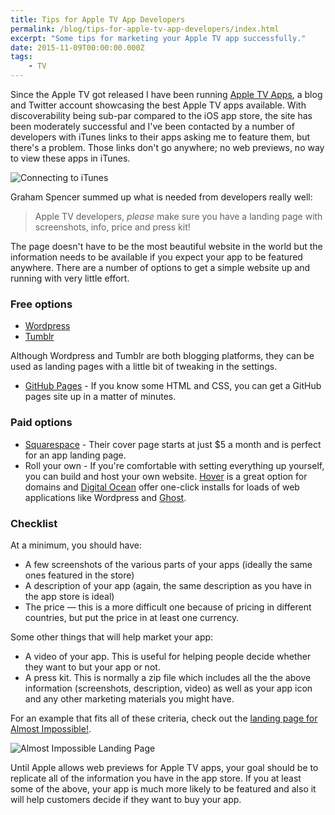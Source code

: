```yaml
---
title: Tips for Apple TV App Developers
permalink: /blog/tips-for-apple-tv-app-developers/index.html
excerpt: "Some tips for marketing your Apple TV app successfully."
date: 2015-11-09T00:00:00.000Z
tags:
    - TV
---
```


Since the Apple TV got released I have been running [Apple TV Apps](http://atvapps.net), a blog and Twitter account showcasing the best Apple TV apps available. With discoverability being sub-par compared to the iOS app store, the site has been moderately successful and I've been contacted by a number of developers with iTunes links to their apps asking me to feature them, but there's a problem. Those links don't go anywhere; no web previews, no way to view these apps in iTunes.

![Connecting to iTunes](http://rmlewisuk.s3.amazonaws.com/connecting-to-itunes.png)

Graham Spencer summed up what is needed from developers really well:

> Apple TV developers, *please* make sure you have a landing page with screenshots, info, price and press kit!

The page doesn't have to be the most beautiful website in the world but the information needs to be available if you expect your app to be featured anywhere. There are a number of options to get a simple website up and running with very little effort.

### Free options

- [Wordpress](https://wordpress.com/)
- [Tumblr](http://tumblr.com)

Although Wordpress and Tumblr are both blogging platforms, they can be used as landing pages with a little bit of tweaking in the settings.

- [GitHub Pages](https://pages.github.com/) - If you know some HTML and CSS, you can get a GitHub pages site up in a matter of minutes.

### Paid options

- [Squarespace](http://squarespace.com/coverpage) - Their cover page starts at just $5 a month and is perfect for an app landing page.
- Roll your own - If you're comfortable with setting everything up yourself, you can build and host your own website. [Hover](https://hover.com/scHIv4WR) is a great option for domains and [Digital Ocean](https://www.digitalocean.com/?refcode=8e1d8283bd20) offer one-click installs for loads of web applications like Wordpress and [Ghost](https://ghost.org/).

### Checklist

At a minimum, you should have:

- A few screenshots of the various parts of your apps (ideally the same ones featured in the store)
- A description of your app (again, the same description as you have in the app store is ideal)
- The price — this is a more difficult one because of pricing in different countries, but put the price in at least one currency.

Some other things that will help market your app:

- A video of your app. This is useful for helping people decide whether they want to but your app or not.
- A press kit. This is normally a zip file which includes all the the above information (screenshots, description, video) as well as your app icon and any other marketing materials you might have.

For an example that fits all of these criteria, check out the [landing page for Almost Impossible!](http://almostimpossible.co/). 

![Almost Impossible Landing Page](http://rmlewisuk.s3.amazonaws.com/almost-impossible.png)

Until Apple allows web previews for Apple TV apps, your goal should be to replicate all of the information you have in the app store. If you at least some of the above, your app is much more likely to be featured and also it will help customers decide if they want to buy your app.